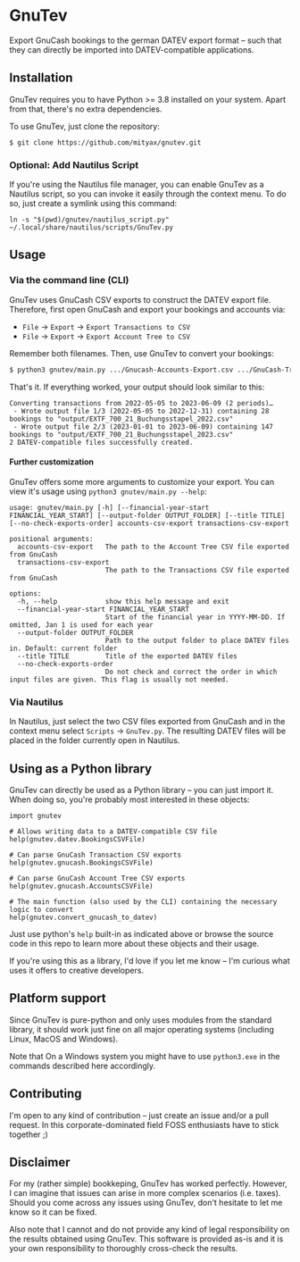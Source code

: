 # GnuTev
Export GnuCash bookings to the german DATEV export format – such that they can directly be imported into 
DATEV-compatible applications.

## Installation

GnuTev requires you to have Python >= 3.8 installed on your system. Apart from that,
there's no extra dependencies.

To use GnuTev, just clone the repository:

```
$ git clone https://github.com/mityax/gnutev.git
```

### Optional: Add Nautilus Script

If you're using the Nautilus file manager, you can enable GnuTev as a Nautilus script, 
so you can invoke it easily through the context menu. To do so, just create a symlink using
this command:

```
ln -s "$(pwd)/gnutev/nautilus_script.py" ~/.local/share/nautilus/scripts/GnuTev.py
```


## Usage

### Via the command line (CLI)

GnuTev uses GnuCash CSV exports to construct the DATEV export file. Therefore, first
open GnuCash and export your bookings and accounts via:

 - `File` &rarr; `Export` &rarr; `Export Transactions to CSV`
 - `File` &rarr; `Export` &rarr; `Export Account Tree to CSV`

Remember both filenames. Then, use GnuTev to convert your bookings:

```bash
$ python3 gnutev/main.py .../Gnucash-Accounts-Export.csv .../GnuCash-Transactions-Export.csv
```

That's it. If everything worked, your output should look similar to this:

```
Converting transactions from 2022-05-05 to 2023-06-09 (2 periods)…
 - Wrote output file 1/3 (2022-05-05 to 2022-12-31) containing 28 bookings to "output/EXTF_700_21_Buchungsstapel_2022.csv"
 - Wrote output file 2/3 (2023-01-01 to 2023-06-09) containing 147 bookings to "output/EXTF_700_21_Buchungsstapel_2023.csv"
2 DATEV-compatible files successfully created.
```

#### Further customization
GnuTev offers some more arguments to customize your export. You can view it's usage
using `python3 gnutev/main.py --help`:

```
usage: gnutev/main.py [-h] [--financial-year-start FINANCIAL_YEAR_START] [--output-folder OUTPUT_FOLDER] [--title TITLE] [--no-check-exports-order] accounts-csv-export transactions-csv-export

positional arguments:
  accounts-csv-export   The path to the Account Tree CSV file exported from GnuCash
  transactions-csv-export
                        The path to the Transactions CSV file exported from GnuCash

options:
  -h, --help            show this help message and exit
  --financial-year-start FINANCIAL_YEAR_START
                        Start of the financial year in YYYY-MM-DD. If omitted, Jan 1 is used for each year
  --output-folder OUTPUT_FOLDER
                        Path to the output folder to place DATEV files in. Default: current folder
  --title TITLE         Title of the exported DATEV files
  --no-check-exports-order
                        Do not check and correct the order in which input files are given. This flag is usually not needed.
```

### Via Nautilus

In Nautilus, just select the two CSV files exported from GnuCash and in the context
menu select `Scripts` &rarr; `GnuTev.py`. The resulting DATEV files will be placed
in the folder currently open in Nautilus.

## Using as a Python library
GnuTev can directly be used as a Python library – you can just import it. When doing so,
you're probably most interested in these objects:

```python3
import gnutev

# Allows writing data to a DATEV-compatible CSV file
help(gnutev.datev.BookingsCSVFile)

# Can parse GnuCash Transaction CSV exports
help(gnutev.gnucash.BookingsCSVFile)

# Can parse GnuCash Account Tree CSV exports
help(gnutev.gnucash.AccountsCSVFile)

# The main function (also used by the CLI) containing the necessary logic to convert
help(gnutev.convert_gnucash_to_datev)
```

Just use python's `help` built-in as indicated above or browse the source code in this
repo to learn more about these objects and their usage.

If you're using this as a library, I'd love if you let me know – I'm curious what uses 
it offers to creative developers.

## Platform support
Since GnuTev is pure-python and only uses modules from the standard library, it should
work just fine on all major operating systems (including Linux, MacOS and Windows).

Note that On a Windows system you might have to use `python3.exe` in the commands
described here accordingly.

## Contributing
I'm open to any kind of contribution – just create an issue and/or a pull request. 
In this corporate-dominated field FOSS enthusiasts have to stick together ;)

## Disclaimer
For my (rather simple) bookkeping, GnuTev has worked perfectly. However, I can 
imagine that issues can arise in more complex scenarios (i.e. taxes). Should
you come across any issues using GnuTev, don't hesitate to let me know so it can be
fixed.

Also note that I cannot and do not provide any kind of legal responsibility on the 
results obtained using GnuTev. This software is provided as-is and it is your own 
responsibility to thoroughly cross-check the results.
